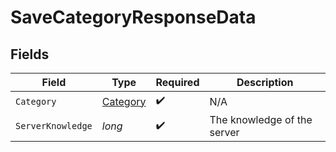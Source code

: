 # SaveCategoryResponseData


## Fields

| Field                                           | Type                                            | Required                                        | Description                                     |
| ----------------------------------------------- | ----------------------------------------------- | ----------------------------------------------- | ----------------------------------------------- |
| `Category`                                      | [Category](../../Models/Components/Category.md) | :heavy_check_mark:                              | N/A                                             |
| `ServerKnowledge`                               | *long*                                          | :heavy_check_mark:                              | The knowledge of the server                     |